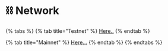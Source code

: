# ⛓️ Network

{% tabs %}
{% tab title="Testnet" %}
[Here..](broken-reference)
{% endtab %}

{% tab title="Mainnet" %}
[Here...](./#mainnet)
{% endtab %}
{% endtabs %}

